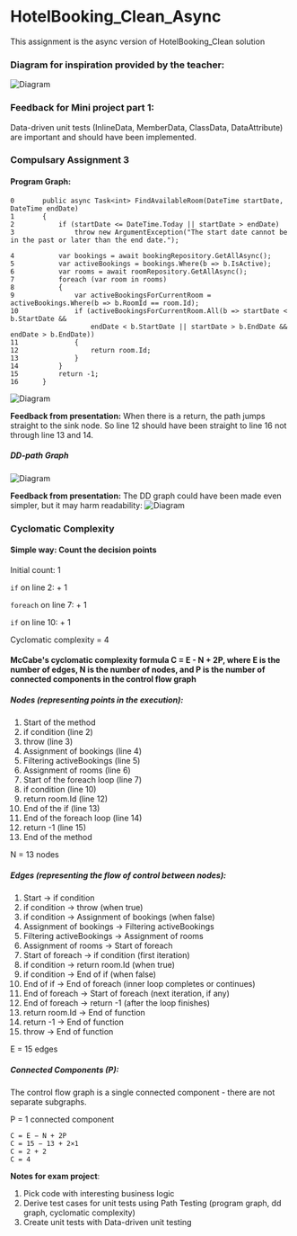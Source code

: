 ﻿# HotelBooking_Clean_Async
 This assignment is the async version of HotelBooking_Clean solution

 ### Diagram for inspiration provided by the teacher:
 ![Diagram](docs/diagram.png)


 ### Feedback for Mini project part 1: 
 Data-driven unit tests (InlineData, MemberData, ClassData, DataAttribute) are important and should have been implemented. 


 ### Compulsary Assignment 3
 #### Program Graph: 
````
0       public async Task<int> FindAvailableRoom(DateTime startDate, DateTime endDate)
1       {
2           if (startDate <= DateTime.Today || startDate > endDate)
3               throw new ArgumentException("The start date cannot be in the past or later than the end date.");

4           var bookings = await bookingRepository.GetAllAsync();
5           var activeBookings = bookings.Where(b => b.IsActive);
6           var rooms = await roomRepository.GetAllAsync();
7           foreach (var room in rooms)
8           {
9               var activeBookingsForCurrentRoom = activeBookings.Where(b => b.RoomId == room.Id);
10              if (activeBookingsForCurrentRoom.All(b => startDate < b.StartDate &&
                    endDate < b.StartDate || startDate > b.EndDate && endDate > b.EndDate))
11              {
12                  return room.Id;
13              }
14          }
15          return -1;
16      }
````

![Diagram](docs/program_graph_FindAvailableRooms.jpg)

**Feedback from presentation:** When there is a return, the path jumps straight to the sink node. So line 12 should have been straight to line 16 not through line 13 and 14.

##### DD-path Graph
![Diagram](docs/dd_path_graph_FindAvailableRooms.jpg)

**Feedback from presentation:** The DD graph could have been made even simpler, but it may harm readability:
![Diagram](docs/Henriks_version_dd_graph_FindAvailableRooms.jpg)



### Cyclomatic Complexity
#### Simple way: Count the decision points
Initial count: 1

``if`` on line 2: + 1

``foreach`` on line 7: + 1

``if`` on line 10: + 1

Cyclomatic complexity = 4

#### McCabe's cyclomatic complexity formula C = E - N + 2P, where E is the number of edges, N is the number of nodes, and P is the number of connected components in the control flow graph
##### Nodes (representing points in the execution):
1.	Start of the method
2.	if condition (line 2)
3.	throw (line 3)
4.	Assignment of bookings (line 4)
5.	Filtering activeBookings (line 5)
6.	Assignment of rooms (line 6)
7.	Start of the foreach loop (line 7)
8.	if condition (line 10)
9.	return room.Id (line 12)
10.	End of the if (line 13)
11.	End of the foreach loop (line 14)
12.	return -1 (line 15)
13.	End of the method

N = 13 nodes

##### Edges (representing the flow of control between nodes):
1.	Start -> if condition
2.	if condition -> throw (when true)
3.	if condition -> Assignment of bookings (when false)
4.	Assignment of bookings -> Filtering activeBookings
5.	Filtering activeBookings -> Assignment of rooms
6.	Assignment of rooms -> Start of foreach
7.	Start of foreach -> if condition (first iteration)
8.	if condition -> return room.Id (when true)
9.	if condition -> End of if (when false)
10.	End of if -> End of foreach (inner loop completes or continues)
11.	End of foreach -> Start of foreach (next iteration, if any)
12.	End of foreach -> return -1 (after the loop finishes)
13.	return room.Id -> End of function
14.	return -1 -> End of function
15.	throw -> End of function

E = 15 edges

##### Connected Components (P):
The control flow graph is a single connected component - there are not separate subgraphs. 

P = 1 connected component

````
C = E − N + 2P
C = 15 − 13 + 2×1
C = 2 + 2 
C = 4
````

**Notes for exam project**: 
1. Pick code with interesting business logic
2. Derive test cases for unit tests using Path Testing (program graph, dd graph, cyclomatic complexity)
3. Create unit tests with Data-driven unit testing